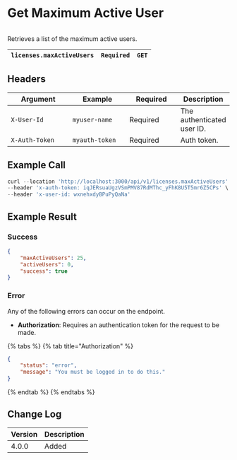 # Get Maximum Active User

<figure><img src="../../../../../../.gitbook/assets/enterprise.jpg" alt=""><figcaption></figcaption></figure>

Retrieves a list of the maximum active users.

| `licenses.maxActiveUsers` | `Required` | `GET` |
| ------------------------- | ---------- | ----- |

## Headers

<table><thead><tr><th width="179">Argument</th><th width="169">Example</th><th width="136">Required</th><th>Description</th></tr></thead><tbody><tr><td><code>X-User-Id</code></td><td><code>myuser-name</code></td><td>Required</td><td>The authenticated  user ID.</td></tr><tr><td><code>X-Auth-Token</code></td><td><code>myauth-token</code></td><td>Required</td><td>Auth token.</td></tr></tbody></table>

## Example Call

```javascript
curl --location 'http://localhost:3000/api/v1/licenses.maxActiveUsers' \
--header 'x-auth-token: iqJERsuaUgzVSmPMV87RdMThc_yFhK8U5T5mr6Z5CPs' \
--header 'x-user-id: wxnehxdyBPuPyQaNa'
```

## Example Result

### Success

```json
{
    "maxActiveUsers": 25,
    "activeUsers": 0,
    "success": true
}
```

### Error

Any of the following errors can occur on the endpoint.

* **Authorization**: Requires an authentication token for the request to be made.

{% tabs %}
{% tab title="Authorization" %}
```json
{
    "status": "error",
    "message": "You must be logged in to do this."
}
```
{% endtab %}
{% endtabs %}

## Change Log

| Version | Description |
| ------- | ----------- |
| 4.0.0   | Added       |
